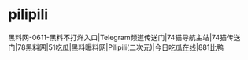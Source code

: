 # pilipili
黑料网-0611-黑料不打烊入口|Telegram频道传送门|74猫导航主站|74猫传送门|78黑料网|51吃瓜|黑料曝料网|Pilipili(二次元)|今日吃瓜在线|881比鸭
